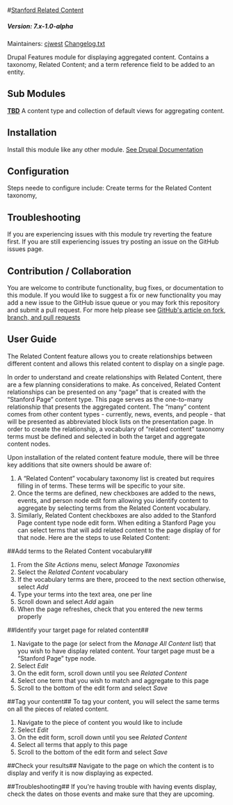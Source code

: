 #[Stanford Related Content](https://github.com/SU-SWS/stanford_relateed_content)
##### Version: 7.x-1.0-alpha

Maintainers: [cjwest](https://github.com/cjwest)
[Changelog.txt](CHANGELOG.txt)

Drupal Features module for displaying aggregated content. Contains a taxonomy, Related Content; and a term reference field to be added to an entity.


Sub Modules
---

**[TBD](modules/tbd)**
A content type and collection of default views for aggregating content. 


Installation
---

Install this module like any other module. [See Drupal Documentation](https://drupal.org/documentation/install/modules-themes/modules-7)

Configuration
---

Steps neede to configure include:
Create terms for the Related Content taxonomy,

Troubleshooting
---

If you are experiencing issues with this module try reverting the feature first. If you are still experiencing issues try posting an issue on the GitHub issues page.

Contribution / Collaboration
---

You are welcome to contribute functionality, bug fixes, or documentation to this module. If you would like to suggest a fix or new functionality you may add a new issue to the GitHub issue queue or you may fork this repository and submit a pull request. For more help please see [GitHub's article on fork, branch, and pull requests](https://help.github.com/articles/using-pull-requests)

User Guide
---
The Related Content feature allows you to create relationships between different content and allows this related content to display on a single page.  

In order to understand and create relationships with Related Content, there are a few planning considerations to make. As conceived, Related Content relationships can be presented on any “page” that is created with the “Stanford Page” content type.  This page serves as the one-to-many relationship that presents the aggregated content.  The “many” content comes from other content types - currently, news, events, and people - that will be presented as abbreviated block lists on the presentation page. In order to create the relationship, a vocabulary of “related content” taxonomy terms must be defined and selected in both the target and aggregate content nodes.  

Upon installation of the related content feature module, there will be three key additions that site owners should be aware of:

1. A “Related Content” vocabulary taxonomy list is created but requires filling in of terms. These terms will be specific to your site.
2. Once the terms are defined, new checkboxes are added to the news, events, and person node edit form allowing you identify content to aggregate by selecting terms from the Related Content vocabulary.
3. Similarly, Related Content checkboxes are also added to the Stanford Page content type node edit form. When editing a Stanford Page you can select terms that will add related content to the page display of for that node.
Here are the steps to use Related Content:

##Add terms to the Related Content vocabulary##
1. From the *Site Actions* menu, select *Manage Taxonomies*
2. Select the *Related Content* vocabulary
3. If the vocabulary terms are there, proceed to the next section otherwise, select *Add*
4. Type your terms into the text area, one per line
5. Scroll down and select *Add* again
6. When the page refreshes, check that you entered the new terms properly

##Identify your target page for related content##
1. Navigate to the page (or select from the *Manage All Content* list) that you wish to have display related content. Your target page must be a “Stanford Page” type node.
2. Select *Edit*
3. On the edit form, scroll down until you see *Related Content*
4. Select one term that you wish to match and aggregate to this page
5. Scroll to the bottom of the edit form and select *Save*

##Tag your content##
To tag your content, you will select the same terms on all the pieces of related content.

1. Navigate to the piece of content you would like to include
2. Select *Edit*
3. On the edit form, scroll down until you see *Related Content*
4. Select all terms that apply to this page
5. Scroll to the bottom of the edit form and select *Save*

##Check your results##
Navigate to the page on which the content is to display and verify it is now displaying as expected.

##Troubleshooting##
If you're having trouble with having events display, check the dates on those events and make sure that they are upcoming.
